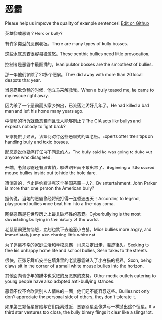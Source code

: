 # 恶霸

Please help us improve the quality of example sentences! [Edit on Github](https://github.com/jiyushe/jiyu-example-sentence-source/blob/main/chinese/eba.md)

<p><span class="chinese">英雄抑或恶霸？</span><span class="english">Hero or bully?</span></p>

<p><span class="chinese">有许多类型的恶霸老板。</span><span class="english">There are many types of bully bosses.</span></p>

<p><span class="chinese">这些水底恶霸很容易被激怒。</span><span class="english">These benthic bullies need little provocation.</span></p>

<p><span class="chinese">控制者是恶霸中最圆滑的。</span><span class="english">Manipulator bosses are the smoothest of bullies.</span></p>

<p><span class="chinese">那一年他们铲除了20多个恶霸。</span><span class="english">They did away with more than 20 local despots that year.</span></p>

<p><span class="chinese">当恶霸欺负我的时候，他立马来解救我。</span><span class="english">When a bully teased me, he came to my rescue right away.</span></p>

<p><span class="chinese">因为杀了一个恶霸而从家乡掏出，已流落江湖好几年了。</span><span class="english">He had killed a bad man and left his home many years ago.</span></p>

<p><span class="chinese">中情局的行为就像恶霸而且无人能够制止？</span><span class="english">The CIA acts like bullys and expects nobody to fight back?</span></p>

<p><span class="chinese">专家提供了建议，该如何对付这些恶霸式的毒老板。</span><span class="english">Experts offer their tips on handling bully and toxic bosses.</span></p>

<p><span class="chinese">那恶霸说他要痛打任何不同意的人。</span><span class="english">The bully said he was going to duke out anyone who disagreed.</span></p>

<p><span class="chinese">开端，老鼠恶霸还有点害怕，躲进洞里面不敢出来了。</span><span class="english">Beginning a little scared mouse bullies inside out to hide the hole dare.</span></p>

<p><span class="chinese">遭消遣的，岂止是约翰派克这个美国恶霸一人?。</span><span class="english">By entertainment, John Parker is more than one person the American bully?</span></p>

<p><span class="chinese">据传说，当地的恶霸曾经将他打得一连昏迷五天！</span><span class="english">According to legend, playground bullies once beat him into a five-day coma.</span></p>

<p><span class="chinese">网络恶霸是在世界历史上最具破坏性的恶霸。</span><span class="english">Cyberbullying is the most devastating bullying in the history of the world.</span></p>

<p><span class="chinese">老鼠恶霸更加恼怒，立刻也跳下去追逐小白猫。</span><span class="english">Mice bullies more angry, and immediately jump also chasing little white cat.</span></p>

<p><span class="chinese">为了逃离不幸的家庭生活和学校恶霸，肖恩决定出走，混迹街头。</span><span class="english">Seeking to flee his unhappy home life and school bullies, Sean takes to the streets.</span></p>

<p><span class="chinese">很快，正张牙舞爪安坐在墙角里的老鼠恶霸进入了小白猫的视界。</span><span class="english">Soon, being claws sit in the corner of a small white mouse bullies into the horizon.</span></p>

<p><span class="chinese">其他面向青少年的媒体也采取的反恶霸的态势。</span><span class="english">Other media outlets catering to young people have also adopted anti-bullying stances.</span></p>

<p><span class="chinese">恶霸不仅不会欣赏别人人情味的一面，他们还不能容忍这些。</span><span class="english">Bullies not only don't appreciate the personal side of others, they don't tolerate it.</span></p>

<p><span class="chinese">如果第三颗恒星冒险与它们距离过近，恶霸双星会像弹弓一样抛出这个恒星。</span><span class="english">If a third star ventures too close, the bully binary flings it clear like a slingshot.</span></p>

